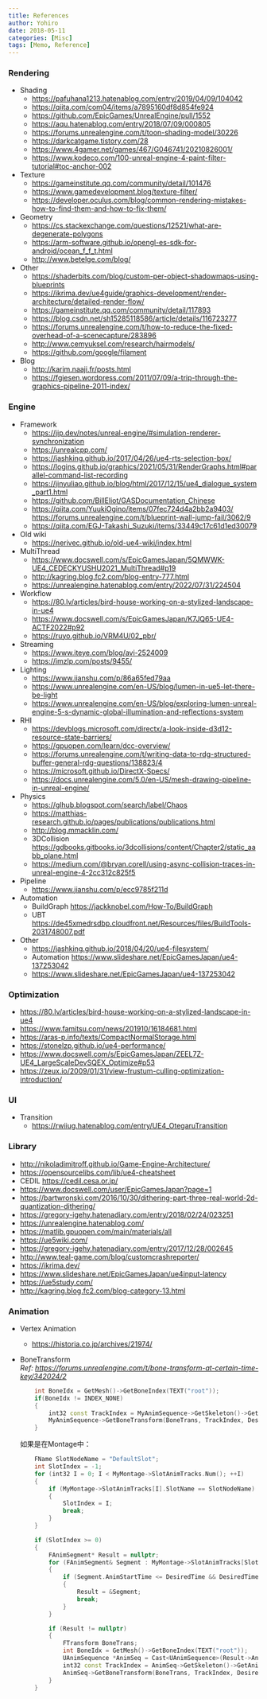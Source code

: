 ```yaml
---
title: References
author: Yohiro
date: 2018-05-11
categories: [Misc]
tags: [Memo, Reference]
---
```


### Rendering
 - Shading
    * https://pafuhana1213.hatenablog.com/entry/2019/04/09/104042
    * https://qiita.com/com04/items/a7895160df8d854fe924
    * https://github.com/EpicGames/UnrealEngine/pull/1552
    * https://aqu.hatenablog.com/entry/2018/07/09/000805
    * https://forums.unrealengine.com/t/toon-shading-model/30226
  	* https://darkcatgame.tistory.com/28
  	* https://www.4gamer.net/games/467/G046741/20210826001/
  	* https://www.kodeco.com/100-unreal-engine-4-paint-filter-tutorial#toc-anchor-002
 - Texture
    * https://gameinstitute.qq.com/community/detail/101476
    * https://www.gamedevelopment.blog/texture-filter/
    * https://developer.oculus.com/blog/common-rendering-mistakes-how-to-find-them-and-how-to-fix-them/
 - Geometry
    * https://cs.stackexchange.com/questions/12521/what-are-degenerate-polygons
    * https://arm-software.github.io/opengl-es-sdk-for-android/ocean_f_f_t.html
    * http://www.betelge.com/blog/
 - Other
    * https://shaderbits.com/blog/custom-per-object-shadowmaps-using-blueprints
    * https://ikrima.dev/ue4guide/graphics-development/render-architecture/detailed-render-flow/
    * https://gameinstitute.qq.com/community/detail/117893
    * https://blog.csdn.net/sh15285118586/article/details/116723277
    * https://forums.unrealengine.com/t/how-to-reduce-the-fixed-overhead-of-a-scenecapture/283896
    * http://www.cemyuksel.com/research/hairmodels/
  	* https://github.com/google/filament
  - Blog
    * http://karim.naaji.fr/posts.html
  	* https://fgiesen.wordpress.com/2011/07/09/a-trip-through-the-graphics-pipeline-2011-index/

### Engine
  - Framework
    * https://jip.dev/notes/unreal-engine/#simulation-renderer-synchronization
    * https://unrealcpp.com/
    * https://jashking.github.io/2017/04/26/ue4-rts-selection-box/
    * https://logins.github.io/graphics/2021/05/31/RenderGraphs.html#parallel-command-list-recording
    * https://jinyuliao.github.io/blog/html/2017/12/15/ue4_dialogue_system_part1.html
  	* https://github.com/BillEliot/GASDocumentation_Chinese
  	* https://qiita.com/YuukiOgino/items/07fec724d4a2bb2a9403/ https://forums.unrealengine.com/t/blueprint-wall-jump-fail/3062/9
  	* https://qiita.com/EGJ-Takashi_Suzuki/items/33449c17c61d1ed30079
  - Old wiki
    * https://nerivec.github.io/old-ue4-wiki/index.html
  - MultiThread
    * https://www.docswell.com/s/EpicGamesJapan/5QMWWK-UE4_CEDECKYUSHU2021_MultiThread#p19
    * http://kagring.blog.fc2.com/blog-entry-777.html
    * https://unrealengine.hatenablog.com/entry/2022/07/31/224504
  - Workflow
    * https://80.lv/articles/bird-house-working-on-a-stylized-landscape-in-ue4
    * https://www.docswell.com/s/EpicGamesJapan/K7JQ65-UE4-ACTF2022#p92
    * https://ruyo.github.io/VRM4U/02_pbr/
  - Streaming
    * https://www.iteye.com/blog/avi-2524009
    * https://imzlp.com/posts/9455/
  - Lighting
    * https://www.jianshu.com/p/86a65fed79aa
    * https://www.unrealengine.com/en-US/blog/lumen-in-ue5-let-there-be-light
    * https://www.unrealengine.com/en-US/blog/exploring-lumen-unreal-engine-5-s-dynamic-global-illumination-and-reflections-system
  - RHI
    * https://devblogs.microsoft.com/directx/a-look-inside-d3d12-resource-state-barriers/
    * https://gpuopen.com/learn/dcc-overview/
    * https://forums.unrealengine.com/t/writing-data-to-rdg-structured-buffer-general-rdg-questions/138823/4
    * https://microsoft.github.io/DirectX-Specs/
    * https://docs.unrealengine.com/5.0/en-US/mesh-drawing-pipeline-in-unreal-engine/
  - Physics
    * https://glhub.blogspot.com/search/label/Chaos
    * https://matthias-research.github.io/pages/publications/publications.html
    * http://blog.mmacklin.com/
  	* 3DCollision https://gdbooks.gitbooks.io/3dcollisions/content/Chapter2/static_aabb_plane.html
  	* https://medium.com/@bryan.corell/using-async-collision-traces-in-unreal-engine-4-2cc312c825f5
  - Pipeline
    * https://www.jianshu.com/p/ecc9785f211d
  - Automation
    * BuildGraph https://jackknobel.com/How-To/BuildGraph
    * UBT https://de45xmedrsdbp.cloudfront.net/Resources/files/BuildTools-2031748007.pdf
  - Other
    * https://jashking.github.io/2018/04/20/ue4-filesystem/
    * Automation https://www.slideshare.net/EpicGamesJapan/ue4-137253042
    * https://www.slideshare.net/EpicGamesJapan/ue4-137253042
### Optimization
  - https://80.lv/articles/bird-house-working-on-a-stylized-landscape-in-ue4
  - https://www.famitsu.com/news/201910/16184681.html
  - https://aras-p.info/texts/CompactNormalStorage.html
  - https://stonelzp.github.io/ue4-performance/
  - https://www.docswell.com/s/EpicGamesJapan/ZEEL7Z-UE4_LargeScaleDevSQEX_Optimize#p53
  - https://zeux.io/2009/01/31/view-frustum-culling-optimization-introduction/
  
### UI
 - Transition
    * https://rwiiug.hatenablog.com/entry/UE4_OtegaruTransition

### Library
 - http://nikoladimitroff.github.io/Game-Engine-Architecture/
 - https://opensourcelibs.com/lib/ue4-cheatsheet
 - CEDIL https://cedil.cesa.or.jp/
 - https://www.docswell.com/user/EpicGamesJapan?page=1
 - https://bartwronski.com/2016/10/30/dithering-part-three-real-world-2d-quantization-dithering/
 - https://gregory-igehy.hatenadiary.com/entry/2018/02/24/023251
 - https://unrealengine.hatenablog.com/
 - https://matlib.gpuopen.com/main/materials/all
 - https://ue5wiki.com/
 - https://gregory-igehy.hatenadiary.com/entry/2017/12/28/002645
 - http://www.teal-game.com/blog/customcrashreporter/
 - https://ikrima.dev/
 - https://www.slideshare.net/EpicGamesJapan/ue4input-latency
 - https://ue5study.com/
 - http://kagring.blog.fc2.com/blog-category-13.html

### Animation
- Vertex Animation
   * https://historia.co.jp/archives/21974/
- BoneTransform        
    *Ref: https://forums.unrealengine.com/t/bone-transform-at-certain-time-key/342024/2*
        
    ```cpp
        int BoneIdx = GetMesh()->GetBoneIndex(TEXT("root"));
        if(BoneIdx != INDEX_NONE)
        {
            int32 const TrackIndex = MyAnimSequence->GetSkeleton()->GetAnimationTrackIndex(BoneIdx, MyAnimSequence);
            MyAnimSequence->GetBoneTransform(BoneTrans, TrackIndex, DesiredTime, true);
        }
    ```
    如果是在Montage中：
    ```cpp
        FName SlotNodeName = "DefaultSlot";
        int SlotIndex = -1;
        for (int32 I = 0; I < MyMontage->SlotAnimTracks.Num(); ++I)
        {
            if (MyMontage->SlotAnimTracks[I].SlotName == SlotNodeName)
            {
                SlotIndex = I;
                break;
            }
        }

        if (SlotIndex >= 0)
        {
            FAnimSegment* Result = nullptr;
            for (FAnimSegment& Segment : MyMontage->SlotAnimTracks[SlotIndex].AnimTrack.AnimSegments)
            {
                if (Segment.AnimStartTime <= DesiredTime && DesiredTime <= Segment.StartPos + Segment.GetLength())
                {
                    Result = &Segment;
                    break;
                }
            }

            if (Result != nullptr)
            {
                FTransform BoneTrans;
                int BoneIdx = GetMesh()->GetBoneIndex(TEXT("root"));
                UAnimSequence *AnimSeq = Cast<UAnimSequence>(Result->AnimReference);
                int32 const TrackIndex = AnimSeq->GetSkeleton()->GetAnimationTrackIndex(BoneIdx, AnimSeq);
                AnimSeq->GetBoneTransform(BoneTrans, TrackIndex, DesiredTime, true);
            }
        }
    ```

